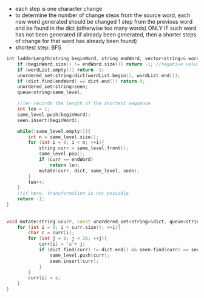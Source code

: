 - each step is one character change
- to determine the number of change steps from the source word, each new word generated should be changed 1 step from the previous word and be found in the dict (otherwise too many words) ONLY IF such word has not been generated (if already been generated, then a shorter steps of change for that word has already been found)
- shortest step: BFS

```cpp
int ladderLength(string beginWord, string endWord, vector<string>& wordList) {
    if (beginWord.size() != endWord.size()) return -1; //negative value is a better indicator for not possible than 0
    if (wordList.empty()) return -1;
    unordered_set<string>dict(wordList.begin(), wordList.end());
    if (dict.find(endWord) == dict.end()) return 0;
    unordered_set<string>seen;
    queue<string>same_level;

    //len records the length of the shortest sequence 
    int len = 1; 
    same_level.push(beginWord);
    seen.insert(beginWord);

    while(!same_level.empty()){
        int n = same_level.size();
        for (int i = 0; i < n; ++i){ 
            string curr = same_level.front();
            same_level.pop();
            if (curr == endWord)
                return len;
            mutate(curr, dict, same_level, seen); 
        }
        len++; 
    }
    //if here, transformation is not possible
    return -1;
}
    
 
void mutate(string &curr, const unordered_set<string>&dict, queue<string>&same_level, unordered_set<string>&seen){ 
    for (int i = 0; i < curr.size(); ++i){
        char c = curr[i];
        for (int j = 0; j < 26; ++j){ 
            curr[i] = 'a'+ j;
            if (dict.find(curr) != dict.end() && seen.find(curr) == seen.end()){ 
                same_level.push(curr);
                seen.insert(curr);
            }
        }
        curr[i] = c; 
    }
}
```
